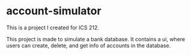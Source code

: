 # account-simulator

This is a project I created for ICS 212.

This project is made to simulate a bank database. It contains a ui, where users can create, delete, and get info of accounts in the database.
